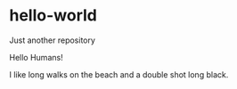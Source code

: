 # hello-world
Just another repository

Hello Humans!

I like long walks on the beach and a double shot long black.

